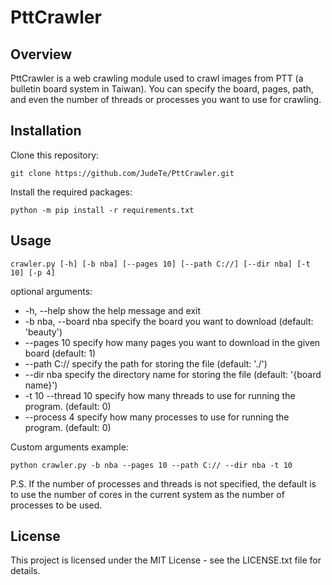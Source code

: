 # PttCrawler

## Overview
PttCrawler is a web crawling module used to crawl images from PTT (a bulletin board system in Taiwan). You can specify the board, pages, path, and even the number of threads or processes you want to use for crawling.

## Installation
Clone this repository:
```
git clone https://github.com/JudeTe/PttCrawler.git
```

Install the required packages:
```
python -m pip install -r requirements.txt
```

## Usage
```
crawler.py [-h] [-b nba] [--pages 10] [--path C://] [--dir nba] [-t 10] [-p 4]
```

optional arguments:
*  -h, --help            show the help message and exit  
*  -b nba, --board nba  specify the board you want to download (default: 'beauty')  
*  --pages 10  specify how many pages you want to download in the given board (default: 1)  
*  --path C://  specify the path for storing the file (default: './')  
*  --dir nba specify the directory name for storing the file (default: '{board name}')  
*  -t 10 --thread 10 specify how many threads to use for running the program. (default: 0)  
*  --process 4 specify how many processes to use for running the program. (default: 0)  


Custom arguments example:
```
python crawler.py -b nba --pages 10 --path C:// --dir nba -t 10
```

P.S. If the number of processes and threads is not specified, the default is to use the number of cores in the current system as the number of processes to be used.

## License
This project is licensed under the MIT License - see the LICENSE.txt file for details.

